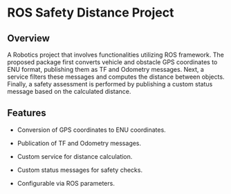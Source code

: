 # ROS Safety Distance Project

## Overview

A Robotics project that involves functionalities utilizing ROS framework. The proposed package first converts vehicle and obstacle GPS coordinates to ENU format, publishing them as TF and Odometry messages. Next, a service filters these messages and computes the distance between objects. Finally, a safety assessment is performed by publishing a custom status message based on the calculated distance.

## Features

- Conversion of GPS coordinates to ENU coordinates.

- Publication of TF and Odometry messages.

- Custom service for distance calculation.

- Custom status messages for safety checks.

- Configurable via ROS parameters.
